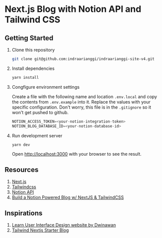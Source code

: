 # Next.js Blog with Notion API and Tailwind CSS

## Getting Started

1. Clone this repository

    ```bash
    git clone git@github.com:indraarianggi/indraarianggi-site-v4.git
    ```

2. Install dependencies

    ```bash
    yarn install
    ```

3. Congfigure environment settings

    Create a file with the following name and location `.env.local` and copy the contents from `.env.example` into it. Replace the values with your specific configuration. Don't worry, this file is in the `.gitignore` so it won't get pushed to github.

    ```javascript
    NOTION_ACCESS_TOKEN=<your-notion-integration-token>
    NOTION_BLOG_DATABASE_ID=<your-notion-database-id>
    ```

4. Run development server

    ```bash
    yarn dev
    ```

    Open [http://localhost:3000](http://localhost:3000) with your browser to see the result.

## Resources

1. [Next.js](https://nextjs.org/)
2. [Tailwindcss](https://tailwindcss.com/)
3. [Notion API](https://developers.notion.com/)
4. [Build a Notion Powered Blog w/ NextJS & TailwindCSS](https://www.youtube.com/watch?v=LFRYYIoiIZg)

## Inspirations
1. [Learn User Interface Design website by Dwinawan](https://www.dwinawan.com/basic-introduction)
2. [Tailwind Nextjs Starter Blog](https://github.com/timlrx/tailwind-nextjs-starter-blog)
